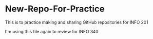 # New-Repo-For-Practice
This is to practice making and sharing GitHub repositories for INFO 201

I'm using this file again to review for INFO 340
